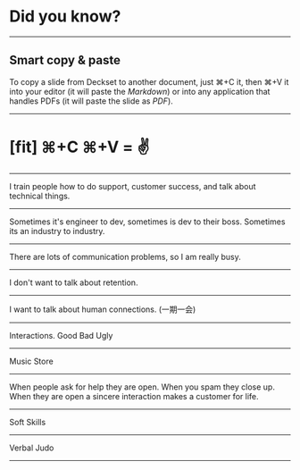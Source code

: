 # Did you know?

---

## Smart copy & paste

To copy a slide from Deckset to another document, just ⌘+C it, then ⌘+V it into your editor (it will paste the _Markdown_) or into any application that handles PDFs (it will paste the slide as _PDF_).

---

# [fit] ⌘+C ⌘+V = :v:

---

I train people how to do support, customer success, and talk about technical things.

---

Sometimes it's engineer to dev, sometimes is dev to their boss. Sometimes its an industry to industry.

---

There are lots of communication problems, so I am really busy.

---

I don't want to talk about retention.

---

I want to talk about human connections.
(一期一会)

---

Interactions.
Good Bad Ugly

---

Music Store

---

When people ask for help they are open.
When you spam they close up.
When they are open a sincere interaction makes a customer for life.

---

Soft Skills

---

Verbal Judo

---
